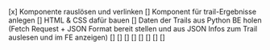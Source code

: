 [x] Komponente rauslösen und verlinken 
[] Komponent für trail-Ergebnisse anlegen
    [] HTML & CSS dafür bauen
    [] Daten der Trails aus Python BE holen (Fetch Request + JSON Format bereit stellen und aus JSON Infos zum Trail auslesen und im FE anzeigen)
    [] 
[]
[]
[]
[]
[]
[]
[]